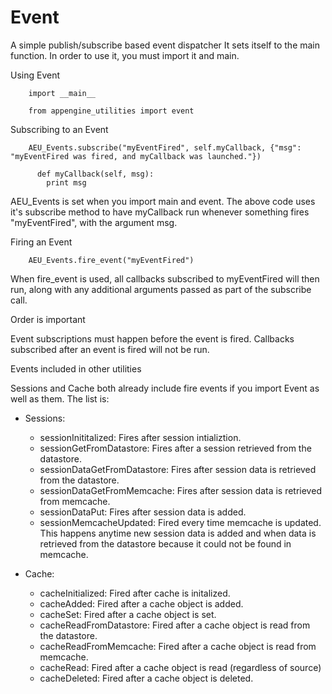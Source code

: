 
# Event #


A simple publish/subscribe based event dispatcher
It sets itself to the main    function. In order to use it,
you must import it and main.

Using Event

```
    import __main__

    from appengine_utilities import event
```
Subscribing to an Event

```
    AEU_Events.subscribe("myEventFired", self.myCallback, {"msg": "myEventFired was fired, and myCallback was launched."})

      def myCallback(self, msg):
        print msg
```
AEU\_Events is set when you import main and event. The above code uses
it's subscribe method to have myCallback run whenever something fires
"myEventFired", with the argument msg.

Firing an Event

```
    AEU_Events.fire_event("myEventFired")
```
When fire\_event is used, all callbacks subscribed to myEventFired will
then run, along with any additional arguments passed as part of the
subscribe call.

Order is important


Event subscriptions must happen before the event is fired. Callbacks subscribed
after an event is fired will not be run.

Events included in other utilities


Sessions and Cache both already include fire events if you import
Event as well as them. The list is:

  * Sessions:
    * sessionInititalized: Fires after session intializtion.
    * sessionGetFromDatastore: Fires after a session retrieved from the datastore.
    * sessionDataGetFromDatastore: Fires after session data is retrieved from the datastore.
    * sessionDataGetFromMemcache: Fires after session data is retrieved from memcache.
    * sessionDataPut: Fires after session data is added.
    * sessionMemcacheUpdated: Fired every time memcache is updated. This happens anytime new session data is added and when data is retrieved from the datastore because it could not be found in memcache.

  * Cache:
    * cacheInitialized: Fired after cache is initalized.
    * cacheAdded: Fired after a cache object is added.
    * cacheSet: Fired after a cache object is set.
    * cacheReadFromDatastore: Fired after a cache object is read from the datastore.
    * cacheReadFromMemcache: Fired after a cache object is read from memcache.
    * cacheRead: Fired after a cache object is read (regardless of source)
    * cacheDeleted: Fired after a cache object is deleted.